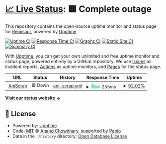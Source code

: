 # [📈 Live Status](https://remisaur.com): <!--live status--> **🟥 Complete outage**

This repository contains the open-source uptime monitor and status page for [Remisaur](https://remisaur.com), powered by [Upptime](https://github.com/upptime/upptime).

[![Uptime CI](https://github.com/Remisaur/upptime-monitor/workflows/Uptime%20CI/badge.svg)](https://github.com/Remisaur/upptime-monitor/actions?query=workflow%3A%22Uptime+CI%22)
[![Response Time CI](https://github.com/Remisaur/upptime-monitor/workflows/Response%20Time%20CI/badge.svg)](https://github.com/Remisaur/upptime-monitor/actions?query=workflow%3A%22Response+Time+CI%22)
[![Graphs CI](https://github.com/Remisaur/upptime-monitor/workflows/Graphs%20CI/badge.svg)](https://github.com/Remisaur/upptime-monitor/actions?query=workflow%3A%22Graphs+CI%22)
[![Static Site CI](https://github.com/Remisaur/upptime-monitor/workflows/Static%20Site%20CI/badge.svg)](https://github.com/Remisaur/upptime-monitor/actions?query=workflow%3A%22Static+Site+CI%22)
[![Summary CI](https://github.com/Remisaur/upptime-monitor/workflows/Summary%20CI/badge.svg)](https://github.com/Remisaur/upptime-monitor/actions?query=workflow%3A%22Summary+CI%22)

With [Upptime](https://upptime.js.org), you can get your own unlimited and free uptime monitor and status page, powered entirely by a GitHub repository. We use [Issues](https://github.com/Remisaur/upptime-monitor/issues) as incident reports, [Actions](https://github.com/Remisaur/upptime-monitor/actions) as uptime monitors, and [Pages](https://remisaur.com) for the status page.

<!--start: status pages-->
<!-- This summary is generated by Upptime (https://github.com/upptime/upptime) -->
<!-- Do not edit this manually, your changes will be overwritten -->
<!-- prettier-ignore -->
| URL | Status | History | Response Time | Uptime |
| --- | ------ | ------- | ------------- | ------ |
| <img alt="" src="https://icons.duckduckgo.com/ip3/academic-deirdre-remisaur-2cca1275.koyeb.app.ico" height="13"> [AniScrap](https://academic-deirdre-remisaur-2cca1275.koyeb.app/) | 🟥 Down | [ani-scrap.yml](https://github.com/Remisaur/upptime/commits/HEAD/history/ani-scrap.yml) | <details><summary><img alt="Response time graph" src="./graphs/ani-scrap/response-time-week.png" height="20"> 255ms</summary><br><a href="https://Remisaur.github.io/upptime-monitor/history/ani-scrap"><img alt="Response time 255" src="https://img.shields.io/endpoint?url=https%3A%2F%2Fraw.githubusercontent.com%2FRemisaur%2Fupptime%2FHEAD%2Fapi%2Fani-scrap%2Fresponse-time.json"></a><br><a href="https://Remisaur.github.io/upptime-monitor/history/ani-scrap"><img alt="24-hour response time 227" src="https://img.shields.io/endpoint?url=https%3A%2F%2Fraw.githubusercontent.com%2FRemisaur%2Fupptime%2FHEAD%2Fapi%2Fani-scrap%2Fresponse-time-day.json"></a><br><a href="https://Remisaur.github.io/upptime-monitor/history/ani-scrap"><img alt="7-day response time 255" src="https://img.shields.io/endpoint?url=https%3A%2F%2Fraw.githubusercontent.com%2FRemisaur%2Fupptime%2FHEAD%2Fapi%2Fani-scrap%2Fresponse-time-week.json"></a><br><a href="https://Remisaur.github.io/upptime-monitor/history/ani-scrap"><img alt="30-day response time 255" src="https://img.shields.io/endpoint?url=https%3A%2F%2Fraw.githubusercontent.com%2FRemisaur%2Fupptime%2FHEAD%2Fapi%2Fani-scrap%2Fresponse-time-month.json"></a><br><a href="https://Remisaur.github.io/upptime-monitor/history/ani-scrap"><img alt="1-year response time 255" src="https://img.shields.io/endpoint?url=https%3A%2F%2Fraw.githubusercontent.com%2FRemisaur%2Fupptime%2FHEAD%2Fapi%2Fani-scrap%2Fresponse-time-year.json"></a></details> | <details><summary><a href="https://Remisaur.github.io/upptime-monitor/history/ani-scrap">92.02%</a></summary><a href="https://Remisaur.github.io/upptime-monitor/history/ani-scrap"><img alt="All-time uptime 92.02%" src="https://img.shields.io/endpoint?url=https%3A%2F%2Fraw.githubusercontent.com%2FRemisaur%2Fupptime%2FHEAD%2Fapi%2Fani-scrap%2Fuptime.json"></a><br><a href="https://Remisaur.github.io/upptime-monitor/history/ani-scrap"><img alt="24-hour uptime 44.29%" src="https://img.shields.io/endpoint?url=https%3A%2F%2Fraw.githubusercontent.com%2FRemisaur%2Fupptime%2FHEAD%2Fapi%2Fani-scrap%2Fuptime-day.json"></a><br><a href="https://Remisaur.github.io/upptime-monitor/history/ani-scrap"><img alt="7-day uptime 92.02%" src="https://img.shields.io/endpoint?url=https%3A%2F%2Fraw.githubusercontent.com%2FRemisaur%2Fupptime%2FHEAD%2Fapi%2Fani-scrap%2Fuptime-week.json"></a><br><a href="https://Remisaur.github.io/upptime-monitor/history/ani-scrap"><img alt="30-day uptime 92.02%" src="https://img.shields.io/endpoint?url=https%3A%2F%2Fraw.githubusercontent.com%2FRemisaur%2Fupptime%2FHEAD%2Fapi%2Fani-scrap%2Fuptime-month.json"></a><br><a href="https://Remisaur.github.io/upptime-monitor/history/ani-scrap"><img alt="1-year uptime 92.02%" src="https://img.shields.io/endpoint?url=https%3A%2F%2Fraw.githubusercontent.com%2FRemisaur%2Fupptime%2FHEAD%2Fapi%2Fani-scrap%2Fuptime-year.json"></a></details>

<!--end: status pages-->

[**Visit our status website →**](https://remisaur.com)

## 📄 License

- Powered by: [Upptime](https://github.com/upptime/upptime)
- Code: [MIT](./LICENSE) © [Anand Chowdhary](https://anandchowdhary.com), supported by [Pabio](https://pabio.com)
- Data in the `./history` directory: [Open Database License](https://opendatacommons.org/licenses/odbl/1-0/)
